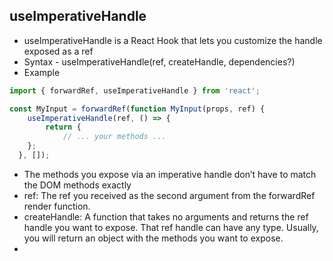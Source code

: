 ## useImperativeHandle
- useImperativeHandle is a React Hook that lets you customize the handle exposed as a ref
- Syntax - useImperativeHandle(ref, createHandle, dependencies?)
- Example
```js
import { forwardRef, useImperativeHandle } from 'react';

const MyInput = forwardRef(function MyInput(props, ref) {
    useImperativeHandle(ref, () => {
        return {
            // ... your methods ...
    };
  }, []);
```
- The methods you expose via an imperative handle don’t have to match the DOM methods exactly
- ref: The ref you received as the second argument from the forwardRef render function.
- createHandle: A function that takes no arguments and returns the ref handle you want to expose. That ref handle can have any type. Usually, you will return an object with the methods you want to expose.
- 